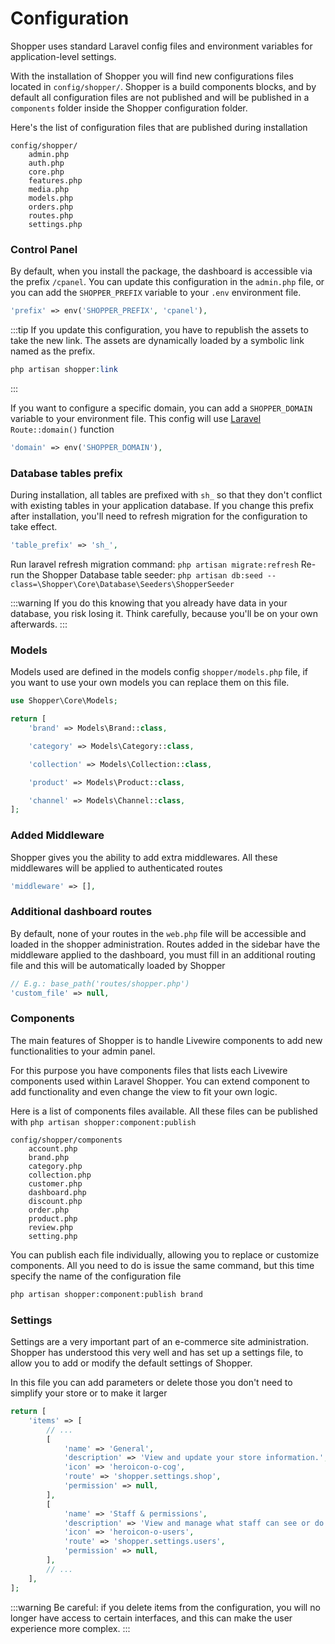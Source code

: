 # Configuration

Shopper uses standard Laravel config files and environment variables for application-level settings.

With the installation of Shopper you will find new configurations files located in `config/shopper/`.
Shopper is a build components blocks, and by default all configuration files are not published and will be published in a `components` folder inside the Shopper configuration folder.

Here's the list of configuration files that are published during installation

``` files theme:github-light
config/shopper/
    admin.php
    auth.php
    core.php
    features.php
    media.php
    models.php
    orders.php
    routes.php
    settings.php
```

### Control Panel

By default, when you install the package, the dashboard is accessible via the prefix `/cpanel`. 
You can update this configuration in the `admin.php` file, or you can add the `SHOPPER_PREFIX` variable to your `.env` environment file.

```php filename=config/shopper/admin.php
'prefix' => env('SHOPPER_PREFIX', 'cpanel'),
```

:::tip
If you update this configuration, you have to republish the assets to take the new link. 
The assets are dynamically loaded by a symbolic link named as the prefix.

```php
php artisan shopper:link
```
:::

If you want to configure a specific domain, you can add a `SHOPPER_DOMAIN` variable to your environment file. 
This config will use [Laravel](https://laravel.com/docs/routing#route-group-subdomain-routing) `Route::domain()` function

```php
'domain' => env('SHOPPER_DOMAIN'),
```

### Database tables prefix

During installation, all tables are prefixed with `sh_` so that they don't conflict with existing tables in your application database. 
If you change this prefix after installation, you'll need to refresh migration for the configuration to take effect.

```php filename=config/shopper/core.php
'table_prefix' => 'sh_',
```

Run laravel refresh migration command: `php artisan migrate:refresh`
Re-run the Shopper Database table seeder: `php artisan db:seed --class=\Shopper\Core\Database\Seeders\ShopperSeeder` 

:::warning
If you do this knowing that you already have data in your database, you risk losing it. Think carefully, because you'll be on your own afterwards.
:::

### Models

Models used are defined in the models config `shopper/models.php` file, if you want to use your own models you can replace them on this file.

```php
use Shopper\Core\Models;

return [
    'brand' => Models\Brand::class,

    'category' => Models\Category::class,

    'collection' => Models\Collection::class,

    'product' => Models\Product::class,

    'channel' => Models\Channel::class,
];
```

### Added Middleware

Shopper gives you the ability to add extra middlewares. All these middlewares will be applied to authenticated routes

```php filename=config/shopper/routes.php
'middleware' => [],
```

### Additional dashboard routes

By default, none of your routes in the `web.php` file will be accessible and loaded in the shopper administration.
Routes added in the sidebar have the middleware applied to the dashboard, you must fill in an additional routing file and this will be automatically loaded by Shopper

```php filename=config/shopper/routes.php
// E.g.: base_path('routes/shopper.php')
'custom_file' => null,
```

### Components

The main features of Shopper is to handle Livewire components to add new functionalities to your admin panel.

For this purpose you have components files that lists each Livewire components used within Laravel Shopper. 
You can extend component to add functionality and even change the view to fit your own logic.

Here is a list of components files available. All these files can be published with `php artisan shopper:component:publish`

```files theme:github-light
config/shopper/components
    account.php
    brand.php
    category.php
    collection.php
    customer.php
    dashboard.php
    discount.php
    order.php
    product.php
    review.php
    setting.php
```

You can publish each file individually, allowing you to replace or customize components. 
All you need to do is issue the same command, but this time specify the name of the configuration file

```bash
php artisan shopper:component:publish brand
```

### Settings

Settings are a very important part of an e-commerce site administration. 
Shopper has understood this very well and has set up a settings file, to allow you to add or modify the default settings of Shopper.

In this file you can add parameters or delete those you don't need to simplify your store or to make it larger

```php
return [
    'items' => [
        // ...
        [
            'name' => 'General',
            'description' => 'View and update your store information.',
            'icon' => 'heroicon-o-cog',
            'route' => 'shopper.settings.shop',
            'permission' => null,
        ],
        [
            'name' => 'Staff & permissions',
            'description' => 'View and manage what staff can see or do in your store.',
            'icon' => 'heroicon-o-users',
            'route' => 'shopper.settings.users',
            'permission' => null,
        ],
        // ...
    ],
];
```

:::warning
Be careful: if you delete items from the configuration, you will no longer have access to certain interfaces, 
and this can make the user experience more complex.
:::
